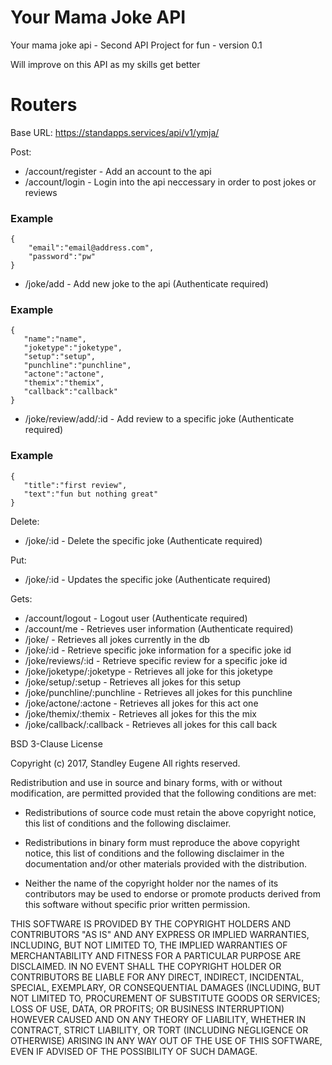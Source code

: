 # Your Mama Joke API 
Your mama joke api - Second API Project for fun - version 0.1

Will improve on this API as my skills get better

# Routers
Base URL: https://standapps.services/api/v1/ymja/ 

Post:
 - /account/register - Add an account to the api
 - /account/login - Login into the api neccessary in order to post jokes or reviews

### Example
```
{
	"email":"email@address.com",
	"password":"pw"
}
```
 - /joke/add - Add new joke to the api (Authenticate required)
 
### Example
 ```
 {
	"name":"name",
	"joketype":"joketype",
	"setup":"setup",
	"punchline":"punchline",
	"actone":"actone",
	"themix":"themix",
	"callback":"callback"
}
 ```
 - /joke/review/add/:id - Add review to a specific joke (Authenticate required)
 
### Example
 ```
 {
	"title":"first review",
	"text":"fun but nothing great"
}
 ```
Delete:
 - /joke/:id - Delete the specific joke (Authenticate required)

Put:
 - /joke/:id - Updates the specific joke (Authenticate required)
 
Gets:
 - /account/logout - Logout user (Authenticate required)
 - /account/me - Retrieves user information (Authenticate required)
 - /joke/ - Retrieves all jokes currently in the db
 - /joke/:id - Retrieve specific joke information for a specific joke id
 - /joke/reviews/:id - Retrieve specific review for a specific joke id
 - /joke/joketype/:joketype - Retrieves all joke for this joketype
 - /joke/setup/:setup - Retrieves all jokes for this setup
 - /joke/punchline/:punchline - Retrieves all jokes for this punchline
 - /joke/actone/:actone - Retrieves all jokes for this act one
 - /joke/themix/:themix - Retrieves all jokes for this the mix
 - /joke/callback/:callback - Retrieves all jokes for this call back

BSD 3-Clause License

Copyright (c) 2017, Standley Eugene
All rights reserved.

Redistribution and use in source and binary forms, with or without
modification, are permitted provided that the following conditions are met:

* Redistributions of source code must retain the above copyright notice, this
  list of conditions and the following disclaimer.

* Redistributions in binary form must reproduce the above copyright notice,
  this list of conditions and the following disclaimer in the documentation
  and/or other materials provided with the distribution.

* Neither the name of the copyright holder nor the names of its
  contributors may be used to endorse or promote products derived from
  this software without specific prior written permission.

THIS SOFTWARE IS PROVIDED BY THE COPYRIGHT HOLDERS AND CONTRIBUTORS "AS IS"
AND ANY EXPRESS OR IMPLIED WARRANTIES, INCLUDING, BUT NOT LIMITED TO, THE
IMPLIED WARRANTIES OF MERCHANTABILITY AND FITNESS FOR A PARTICULAR PURPOSE ARE
DISCLAIMED. IN NO EVENT SHALL THE COPYRIGHT HOLDER OR CONTRIBUTORS BE LIABLE
FOR ANY DIRECT, INDIRECT, INCIDENTAL, SPECIAL, EXEMPLARY, OR CONSEQUENTIAL
DAMAGES (INCLUDING, BUT NOT LIMITED TO, PROCUREMENT OF SUBSTITUTE GOODS OR
SERVICES; LOSS OF USE, DATA, OR PROFITS; OR BUSINESS INTERRUPTION) HOWEVER
CAUSED AND ON ANY THEORY OF LIABILITY, WHETHER IN CONTRACT, STRICT LIABILITY,
OR TORT (INCLUDING NEGLIGENCE OR OTHERWISE) ARISING IN ANY WAY OUT OF THE USE
OF THIS SOFTWARE, EVEN IF ADVISED OF THE POSSIBILITY OF SUCH DAMAGE.
